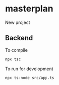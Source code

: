 # masterplan

New project

## Backend

To compile

```bash
npx tsc
```

To run for development

```bash
npx ts-node src/app.ts
```
